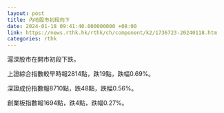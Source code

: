 ```yaml
---
layout: post
title: 內地股市初段向下
date: 2024-01-18 09:41:40.000000000 +08:00
link: https://news.rthk.hk/rthk/ch/component/k2/1736723-20240118.htm
categories: rthk
---
```


滬深股市在開市初段下跌。

上證綜合指數較早時報2814點，跌19點，跌幅0.69%。

深證成份指數報8710點，跌48點，跌幅0.56%。

創業板指數報1694點，跌4點，跌幅0.27%。
